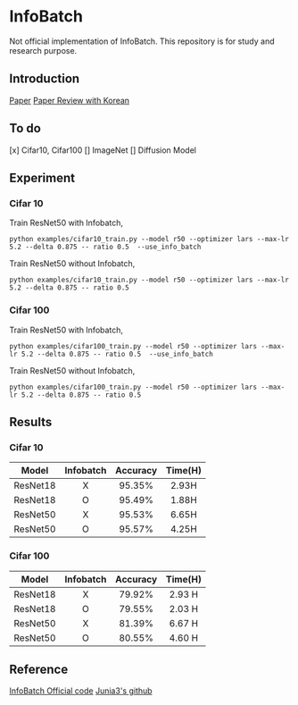 # InfoBatch

Not official implementation of InfoBatch. This repository is for study and research purpose.

## Introduction

[Paper](https://arxiv.org/abs/2303.04947)
[Paper Review with Korean](Paper_review.md)

## To do

[x] Cifar10, Cifar100
[] ImageNet
[] Diffusion Model

## Experiment
### Cifar 10

Train ResNet50 with Infobatch, 

```
python examples/cifar10_train.py --model r50 --optimizer lars --max-lr 5.2 --delta 0.875 -- ratio 0.5  --use_info_batch
```

Train ResNet50 without Infobatch, 

```
python examples/cifar10_train.py --model r50 --optimizer lars --max-lr 5.2 --delta 0.875 -- ratio 0.5
```

### Cifar 100

Train ResNet50 with Infobatch, 

```
python examples/cifar100_train.py --model r50 --optimizer lars --max-lr 5.2 --delta 0.875 -- ratio 0.5  --use_info_batch
```

Train ResNet50 without Infobatch, 

```
python examples/cifar100_train.py --model r50 --optimizer lars --max-lr 5.2 --delta 0.875 -- ratio 0.5
```

## Results

### Cifar 10 

|   Model   | Infobatch | Accuracy | Time(H) |
|:---------:|:---------:|:--------:|:-------:|
| ResNet18  |     X     |  95.35%  |  2.93H  |
| ResNet18  |     O     |  95.49%  |  1.88H  |
| ResNet50  |     X     |  95.53%  |  6.65H  |
| ResNet50  |     O     |  95.57%  |  4.25H  |


### Cifar 100

|   Model   | Infobatch | Accuracy | Time(H) |
|:---------:|:---------:|:--------:|:-------:|
| ResNet18  |     X     |  79.92%  |  2.93 H |
| ResNet18  |     O     |  79.55%  |  2.03 H |
| ResNet50  |     X     |  81.39%  |  6.67 H |
| ResNet50  |     O     |  80.55%  |  4.60 H |


## Reference

[InfoBatch Official code](https://github.com/NUS-HPC-AI-Lab/InfoBatch/tree/master)
[Junia3's github](https://github.com/junia3/InfoBatch/tree/main)